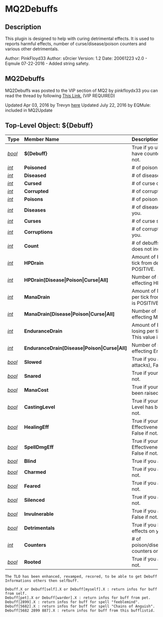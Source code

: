# MQ2Debuffs

## Description

This plugin is designed to help with curing detrimental effects. It is used to reports harmful effects, number of curse/disease/poison counters and various other detrimentals.

Author: PinkFloyd33 Author: s0rcier Version: 1.2 Date: 20061223 v2.0 - Eqmule 07-22-2016 - Added string safety.

## MQ2Debuffs

MQ2Debuffs was posted to the VIP section of MQ2 by pinkfloydx33 you can read the thread by following [This Link.](https://macroquest.org/phpBB3/viewtopic.php?f=50&t=13495&hilit=debuff) (VIP REQUIRED)

Updated Apr 03, 2016 by Trevyn [here](https://macroquest.org/phpBB3/viewtopic.php?f=50&t=13495&hilit=debuff&start=15) Updated July 22, 2016 by EQMule: included in MQ2Update

## Top-Level Object: ${Debuff}

| **Type** | **Member Name** | **Description** |
| :--- | :--- | :--- |
| [_bool_](../../reference/data-types/datatype-bool.md) | **${Debuff}** | True if yo uhave debuffs on that have counters on them, false if not. |
| [_int_](../../reference/data-types/datatype-int.md) | **Poisoned** | # of poison counters on you. |
| [_int_](../../reference/data-types/datatype-int.md) | **Diseased** | # of disease counters on you. |
| [_int_](../../reference/data-types/datatype-int.md) | **Cursed** | # of curse counters on you. |
| [_int_](../../reference/data-types/datatype-int.md) | **Corrupted** | # of corruption counters on you. |
| [_int_](../../reference/data-types/datatype-int.md) | **Poisons** | # of poison spells affecting you. |
| [_int_](../../reference/data-types/datatype-int.md) | **Diseases** | # of disease spells affecting you. |
| [_int_](../../reference/data-types/datatype-int.md) | **Curses** | # of curse spells affecting you. |
| [_int_](../../reference/data-types/datatype-int.md) | **Corruptions** | # of corruption spells affecting you. |
| [_int_](../../reference/data-types/datatype-int.md) | **Count** | # of debuffs that need cured, does not include snare. |
| [_int_](../../reference/data-types/datatype-int.md) | **HPDrain** | Amount of HP you are losing per tick from debuffs. This value is POSITIVE. |
| [_int_](../../reference/data-types/datatype-int.md) | **HPDrain[Disease\|Poison\|Curse\|All]** | Number of specific counters effecting HP. |
| [_int_](../../reference/data-types/datatype-int.md) | **ManaDrain** | Amount of Mana you are losing per tick from debuffs. This value is POSITIVE. |
| [_int_](../../reference/data-types/datatype-int.md) | **ManaDrain[Disease\|Poison\|Curse\|All]** | Number of specific counters effecting Mana. |
| [_int_](../../reference/data-types/datatype-int.md) | **EnduranceDrain** | Amount of Endurance you are losing per tick from debuffs. This value is POSITIVE. |
| [_int_](../../reference/data-types/datatype-int.md) | **EnduranceDrain[Disease\|Poison\|Curse\|All]** | Number of specific counters effecting Endurance. |
| [_bool_](../../reference/data-types/datatype-bool.md) | **Slowed** | True if you are Slowed (melee attacks), False if not. |
| [_bool_](../../reference/data-types/datatype-bool.md) | **Snared** | True if your are Snared, False if not. |
| [_bool_](../../reference/data-types/datatype-bool.md) | **ManaCost** | True if your Spell Mana Cost has been raised, False if not. |
| [_bool_](../../reference/data-types/datatype-bool.md) | **CastingLevel** | True if your Effective Casting Level has been reduced, False if not. |
| [_bool_](../../reference/data-types/datatype-bool.md) | **HealingEff** | True if your Healing Effectiveness has been reduced, False if not. |
| [_bool_](../../reference/data-types/datatype-bool.md) | **SpellDmgEff** | True if your Spell Damage Effectiveness has been reduced, False if not. |
| [_bool_](../../reference/data-types/datatype-bool.md) | **Blind** | True if you are Blind, False if not. |
| [_bool_](../../reference/data-types/datatype-bool.md) | **Charmed** | True if you are Charmed, False if not. |
| [_bool_](../../reference/data-types/datatype-bool.md) | **Feared** | True if you are Feared, False if not. |
| [_bool_](../../reference/data-types/datatype-bool.md) | **Silenced** | True if you are Silenced, False if not. |
| [_bool_](../../reference/data-types/datatype-bool.md) | **Invulnerable** | True if you are Invulnerable, False if not. |
| [_bool_](../../reference/data-types/datatype-bool.md) | **Detrimentals** | True if you have any detrimental effects on you, False if not. |
| [_int_](../../reference/data-types/datatype-int.md) | **Counters** | # of poison/disease/curse/corruption counters on yourself. |
| [_bool_](../../reference/data-types/datatype-bool.md) | **Rooted** | True if you are Rooted, False if not. |

`The TLO has been enhanced, revamped, recored, to be able to get Debuff Informations others then selfbuff.`

`Debuff.X or Debuff[self].X or Debuff[myself].X : return infos for buff from self.`<br>
`Debuff[pet].X or Debuff[warder].X : return infos for buff from pet.`<br>
`Debuff[2899].X : return infos for buff for spell "feeblemind".`<br>
`Debuff[5682].X : return infos for buff for spell "Chains of Anguish".`<br>
`Debuff[5682 2899 887].X : return infos for buff from this bufflistid.`<br>
